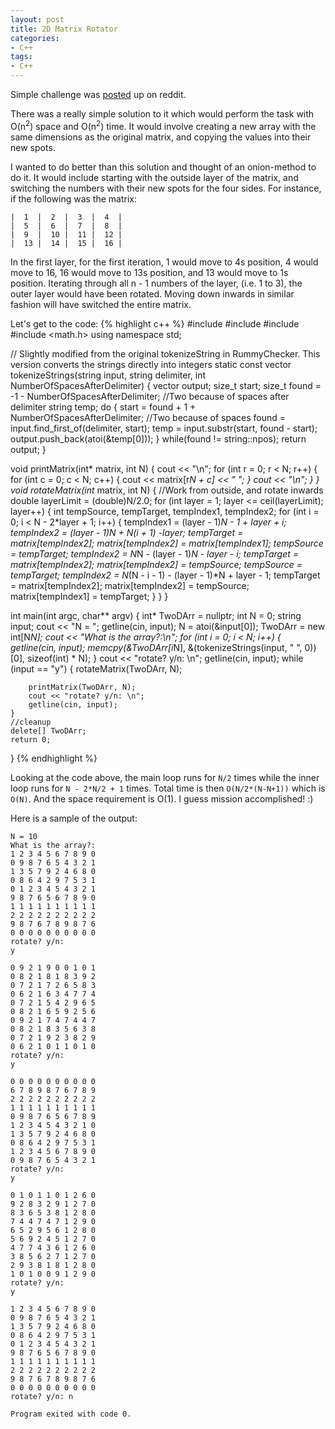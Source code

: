 ```yaml
---
layout: post
title: 2D Matrix Rotator
categories:
- C++
tags:
- C++
---
```


Simple challenge was <a href="http://www.reddit.com/r/dailyprogrammer/comments/29i9jw/6302014_challenge_169_easy_90_degree_2d_array/">posted</a> up on reddit.

There was a really simple solution to it which would perform the task with O(n<sup>2</sup>) space and O(n<sup>2</sup>) time. It would involve creating a new array with the same dimensions as the original matrix, and copying the values into their new spots.
<!--more-->

I wanted to do better than this solution and thought of an onion-method to do it. It would include starting with the outside layer of the matrix, and switching the numbers with their new spots for the four sides. For instance, if the following was the matrix:

~~~~
|  1  |  2  |  3  |  4  |
|  5  |  6  |  7  |  8  |
|  9  |  10 |  11 |  12 |
|  13 |  14 |  15 |  16 |
~~~~~

In the first layer, for the first iteration, 1 would move to 4s position, 4 would move to 16, 16 would move to 13s position, and 13 would move to 1s position. Iterating through all n - 1 numbers of the layer, (i.e. 1 to 3), the outer layer would have been rotated. Moving down inwards in similar fashion will have switched the entire matrix.
<!--more-->

Let's get to the code:
{% highlight c++ %}
#include <iostream>
#include <string>
#include <vector>
#include <math.h>
using namespace std;

// Slightly modified from the original tokenizeString in RummyChecker. This version converts the strings directly into integers
static const vector<int> tokenizeStrings(string input, string delimiter, int NumberOfSpacesAfterDelimiter)
{
    vector<int> output;
    size_t start;
    size_t found = -1 - NumberOfSpacesAfterDelimiter;  //Two because of spaces after delimiter
    string temp;
    do {
        start = found + 1 + NumberOfSpacesAfterDelimiter;  //Two because of spaces
        found = input.find_first_of(delimiter, start);
        temp = input.substr(start, found - start);
        output.push_back(atoi(&amp;temp[0]));
    } while(found != string::npos);
    return output;
}

void printMatrix(int* matrix, int N)
{
    cout << "\n";
    for (int r = 0; r < N; r++)
    {
        for (int c = 0; c < N; c++)
        {
            cout << matrix[r*N + c] << " ";
        }
        cout << "\n";
    }
}
void rotateMatrix(int* matrix, int N)
{
    //Work from outside, and rotate inwards
    double layerLimit = (double)N/2.0;
    for (int layer = 1; layer <= ceil(layerLimit); layer++)
    {
        int tempSource, tempTarget, tempIndex1, tempIndex2;
        for (int i = 0; i < N - 2*layer + 1; i++)
        {
            tempIndex1 = (layer - 1)*N - 1 + layer + i;
            tempIndex2 = (layer - 1)*N + N*(i + 1) -layer;
            tempTarget = matrix[tempIndex2];
            matrix[tempIndex2] = matrix[tempIndex1];
            tempSource = tempTarget;
            tempIndex2 = N*N - (layer - 1)*N - layer - i;
            tempTarget = matrix[tempIndex2];
            matrix[tempIndex2] = tempSource;
            tempSource = tempTarget;
            tempIndex2 = N*(N - i - 1) - (layer - 1)*N + layer - 1;
            tempTarget = matrix[tempIndex2];
            matrix[tempIndex2] = tempSource;
            matrix[tempIndex1] = tempTarget;
        }
    }
}

int main(int argc, char** argv)
{
    int* TwoDArr = nullptr;
    int N = 0;
    string input;
    cout << "N = ";
    getline(cin, input);
    N = atoi(&amp;input[0]);
    TwoDArr = new int[N*N];
    cout << "What is the array?:\n";
    for (int i = 0; i < N; i++)
    {
        getline(cin, input);
        memcpy(&amp;TwoDArr[i*N], &amp;(tokenizeStrings(input, " ", 0))[0], sizeof(int) * N);
    }
    cout << "rotate? y/n: \n";
    getline(cin, input);
    while (input == "y")
    {
        rotateMatrix(TwoDArr, N);

        printMatrix(TwoDArr, N);
        cout << "rotate? y/n: \n";
        getline(cin, input);
    }
    //cleanup
    delete[] TwoDArr;
    return 0;
}
{% endhighlight %}

Looking at the code above, the main loop runs for `N/2` times while the inner loop runs for `N - 2*N/2 + 1` times. Total time is then `O(N/2*(N-N+1))` which is `O(N)`. And the space requirement is O(1). I guess mission accomplished! :)

Here is a sample of the output:

~~~~~~~~
N = 10
What is the array?:
1 2 3 4 5 6 7 8 9 0
0 9 8 7 6 5 4 3 2 1
1 3 5 7 9 2 4 6 8 0
0 8 6 4 2 9 7 5 3 1
0 1 2 3 4 5 4 3 2 1
9 8 7 6 5 6 7 8 9 0
1 1 1 1 1 1 1 1 1 1
2 2 2 2 2 2 2 2 2 2
9 8 7 6 7 8 9 8 7 6
0 0 0 0 0 0 0 0 0 0
rotate? y/n:
y

0 9 2 1 9 0 0 1 0 1
0 8 2 1 8 1 8 3 9 2
0 7 2 1 7 2 6 5 8 3
0 6 2 1 6 3 4 7 7 4
0 7 2 1 5 4 2 9 6 5
0 8 2 1 6 5 9 2 5 6
0 9 2 1 7 4 7 4 4 7
0 8 2 1 8 3 5 6 3 8
0 7 2 1 9 2 3 8 2 9
0 6 2 1 0 1 1 0 1 0
rotate? y/n:
y

0 0 0 0 0 0 0 0 0 0
6 7 8 9 8 7 6 7 8 9
2 2 2 2 2 2 2 2 2 2
1 1 1 1 1 1 1 1 1 1
0 9 8 7 6 5 6 7 8 9
1 2 3 4 5 4 3 2 1 0
1 3 5 7 9 2 4 6 8 0
0 8 6 4 2 9 7 5 3 1
1 2 3 4 5 6 7 8 9 0
0 9 8 7 6 5 4 3 2 1
rotate? y/n:
y

0 1 0 1 1 0 1 2 6 0
9 2 8 3 2 9 1 2 7 0
8 3 6 5 3 8 1 2 8 0
7 4 4 7 4 7 1 2 9 0
6 5 2 9 5 6 1 2 8 0
5 6 9 2 4 5 1 2 7 0
4 7 7 4 3 6 1 2 6 0
3 8 5 6 2 7 1 2 7 0
2 9 3 8 1 8 1 2 8 0
1 0 1 0 0 9 1 2 9 0
rotate? y/n:
y

1 2 3 4 5 6 7 8 9 0
0 9 8 7 6 5 4 3 2 1
1 3 5 7 9 2 4 6 8 0
0 8 6 4 2 9 7 5 3 1
0 1 2 3 4 5 4 3 2 1
9 8 7 6 5 6 7 8 9 0
1 1 1 1 1 1 1 1 1 1
2 2 2 2 2 2 2 2 2 2
9 8 7 6 7 8 9 8 7 6
0 0 0 0 0 0 0 0 0 0
rotate? y/n: n

Program exited with code 0.
~~~~~~~~~